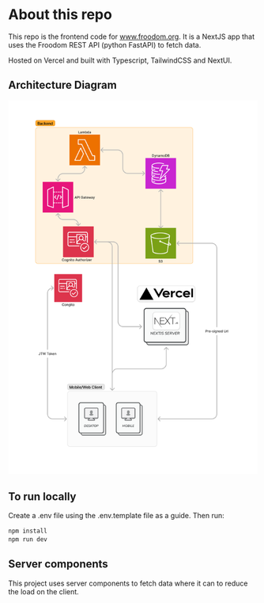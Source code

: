# About this repo

This repo is the frontend code for www.froodom.org.
It is a NextJS app that uses the Froodom REST API (python FastAPI) to fetch data.

Hosted on Vercel and built with Typescript, TailwindCSS and NextUI.

## Architecture Diagram

![Architecture Diagram](./readme-assets/architecture.png)

## To run locally

Create a .env file using the .env.template file as a guide. Then run:

```bash
npm install
npm run dev
```

## Server components

This project uses server components to fetch data where it can to reduce the load on the client.
